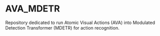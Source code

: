 # AVA_MDETR
Repository dedicated to run Atomic Visual Actions (AVA) into Modulated Detection Transformer (MDETR) for action recognition.
